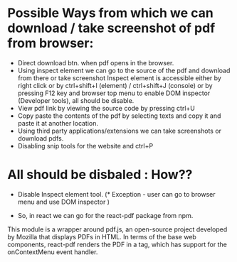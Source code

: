 # Possible Ways from which we can download / take screenshot of pdf from browser:
* Direct download btn. when pdf opens in the browser.
* Using inspect element we can go to the source of the pdf and download from there or take screenshot
Inspect element is accessible either by right click or by ctrl+shift+I  (element) / ctrl+shift+J (console) or by pressing F12 key and browser top menu to enable DOM inspector (Developer tools), all should be disable.
* View pdf link by viewing the source code by pressing ctrl+U
* Copy paste the contents of the pdf by selecting texts and copy it and paste it at another location.
* Using third party applications/extensions we can take screenshots or download pdfs.
* Disabling snip tools for the website and ctrl+P

# All should be disbaled : How??

* Disable Inspect element tool. (* Exception - user can go to browser menu and use DOM inspector )

* So, in react we can go for the react-pdf package from npm.

This module is a wrapper around pdf.js, an open-source project developed by Mozilla that displays PDFs in HTML. In terms of the base web components, react-pdf renders the PDF in a <canvas> tag, which has support for the onContextMenu event handler.

 
